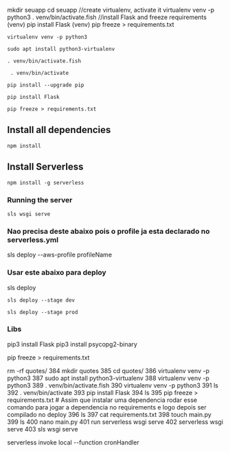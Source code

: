 mkdir seuapp
cd seuapp  //create virtualenv, activate it
virtualenv venv -p python3
. venv/bin/activate.fish //install Flask and freeze requirements
(venv) pip install Flask
(venv) pip freeze > requirements.txt


```shell
virtualenv venv -p python3
```

```shell
sudo apt install python3-virtualenv
```

```shell
. venv/bin/activate.fish
```

```shell
 . venv/bin/activate
```


```shell
pip install --upgrade pip
```

```shell
pip install Flask
```

```shell
pip freeze > requirements.txt 
```

## Install all dependencies
```shell
npm install
```

## Install Serverless
```shell
npm install -g serverless
```

### Running the server
```shell
sls wsgi serve
```

### Nao precisa deste abaixo pois o profile ja esta declarado no serverless.yml
sls deploy --aws-profile profileName


### Usar este abaixo para deploy
sls deploy

```shell
sls deploy --stage dev
```


```shell
sls deploy --stage prod
```


### Libs
pip3 install Flask
pip3 install psycopg2-binary

pip freeze > requirements.txt 


 rm -rf quotes/
  384  mkdir quotes
  385  cd quotes/
  386  virtualenv venv -p python3
  387  sudo apt install python3-virtualenv
  388  virtualenv venv -p python3
  389  . venv/bin/activate.fish
  390  virtualenv venv -p python3
  391  ls
  392  . venv/bin/activate
  393  pip install Flask
  394  ls
  395  pip freeze > requirements.txt       # Assim que instalar uma dependencia rodar esse comando para jogar a dependencia no requirements e logo depois ser compilado no deploy
  396  ls
  397  cat requirements.txt 
  398  touch main.py
  399  ls
  400  nano main.py 
  401  run serverless wsgi serve
  402  serverless wsgi serve
  403  sls wsgi serve






serverless invoke local --function cronHandler




